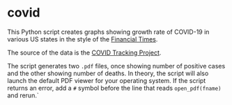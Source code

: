# covid

This Python script creates graphs showing growth rate of COVID-19 in various US states in the style of the [Financial Times](https://www.ft.com/coronavirus-latest).

The source of the data is the [COVID Tracking Project](https://covidtracking.com).

The script generates two `.pdf` files, once showing number of positive cases and the other showing number of deaths. In theory, the script will also launch the default PDF viewer for your operating system. If the script returns an error, add a `#` symbol before the line that reads `open_pdf(fname)` and rerun.`